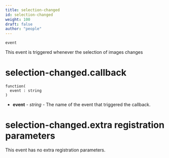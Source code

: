 ```yaml
---
title: selection-changed
id: selection-changed
weight: 100
draft: false
author: "people"
---
```


`event`

This event is triggered whenever the selection of images changes

# selection-changed.callback

```
function(
  event : string
)
```

* **event** - _string_ - The name of the event that triggered the callback.

# selection-changed.extra registration parameters

This event has no extra registration parameters.

